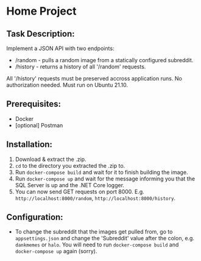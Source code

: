# Home Project

## Task Description:
Implement a JSON API with two endpoints:
* /random - pulls a random image from a statically configured subreddit.
* /history - returns a history of all '/random' requests. 

All '/history' requests must be preserved accross application runs. No authorization needed. Must run on Ubuntu 21.10.

## Prerequisites:
* Docker
* [optional] Postman

## Installation:
1. Download & extract the .zip.
2. `cd` to the directory you extracted the .zip to.
3. Run `docker-compose build` and wait for it to finish building the image.
4. Run `docker-compose up` and wait for the message informing you that the SQL Server is up and the .NET Core logger.
5. You can now send GET requests on port 8000. E.g. `http://localhost:8000/random`, `http://localhost:8000/history`.

## Configuration:
* To change the subreddit that the images get pulled from, go to `appsettings.json` and change the 'Subreddit' value after the colon, e.g. `dankmemes` or `halo`. You will need to run `docker-compose build` and `docker-compose up` again (sorry).


